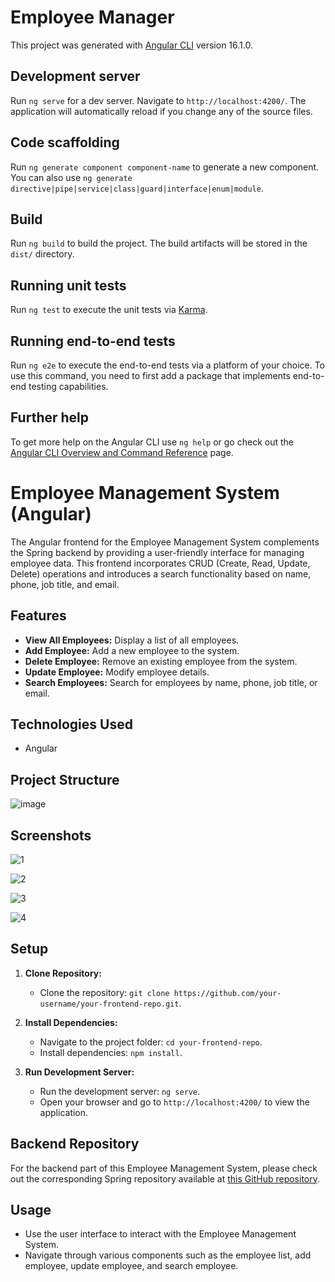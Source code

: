 # Employee Manager

This project was generated with [Angular CLI](https://github.com/angular/angular-cli) version 16.1.0.

## Development server

Run `ng serve` for a dev server. Navigate to `http://localhost:4200/`. The application will automatically reload if you change any of the source files.

## Code scaffolding

Run `ng generate component component-name` to generate a new component. You can also use `ng generate directive|pipe|service|class|guard|interface|enum|module`.

## Build

Run `ng build` to build the project. The build artifacts will be stored in the `dist/` directory.

## Running unit tests

Run `ng test` to execute the unit tests via [Karma](https://karma-runner.github.io).

## Running end-to-end tests

Run `ng e2e` to execute the end-to-end tests via a platform of your choice. To use this command, you need to first add a package that implements end-to-end testing capabilities.

## Further help

To get more help on the Angular CLI use `ng help` or go check out the [Angular CLI Overview and Command Reference](https://angular.io/cli) page.



# Employee Management System (Angular)

The Angular frontend for the Employee Management System complements the Spring backend by providing a user-friendly interface for managing employee data. This frontend incorporates CRUD (Create, Read, Update, Delete) operations and introduces a search functionality based on name, phone, job title, and email.

## Features

- **View All Employees:** Display a list of all employees.
- **Add Employee:** Add a new employee to the system.
- **Delete Employee:** Remove an existing employee from the system.
- **Update Employee:** Modify employee details.
- **Search Employees:** Search for employees by name, phone, job title, or email.

## Technologies Used

- Angular

## Project Structure

![image](https://github.com/mrharshdalal/employeeManagement-Frontend/assets/64740456/df0863b3-1b3c-42c7-875a-d937d24121ee)


## Screenshots

![1](https://github.com/mrharshdalal/employeeManagement-Frontend/assets/64740456/150787d3-6f43-4d6e-9998-dc3a7d0932aa)

![2](https://github.com/mrharshdalal/employeeManagement-Frontend/assets/64740456/99d24fdb-186d-490d-91b8-803900979a55)

![3](https://github.com/mrharshdalal/employeeManagement-Frontend/assets/64740456/3a318601-0375-4442-a7f2-d27ddd602091)

![4](https://github.com/mrharshdalal/employeeManagement-Frontend/assets/64740456/ace7df7c-4ccb-4635-a543-2e00d0cd28aa)


## Setup

1. **Clone Repository:**
   - Clone the repository: `git clone https://github.com/your-username/your-frontend-repo.git`.

2. **Install Dependencies:**
   - Navigate to the project folder: `cd your-frontend-repo`.
   - Install dependencies: `npm install`.

3. **Run Development Server:**
   - Run the development server: `ng serve`.
   - Open your browser and go to `http://localhost:4200/` to view the application.

## Backend Repository

For the backend part of this Employee Management System, please check out the corresponding Spring repository available at [this GitHub repository](https://github.com/mrharshdalal/employeeManagement-Backend).

## Usage

- Use the user interface to interact with the Employee Management System.
- Navigate through various components such as the employee list, add employee, update employee, and search employee.


